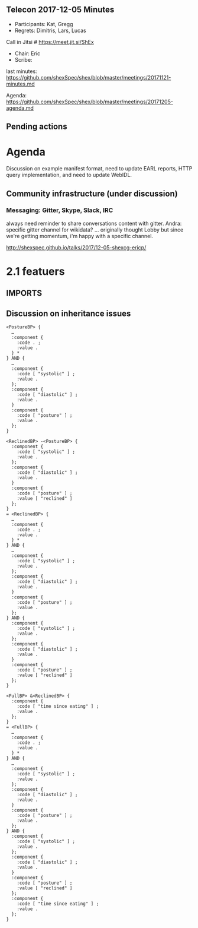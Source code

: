 ## Telecon 2017-12-05 Minutes

 * Participants: Kat, Gregg
 * Regrets: Dimitris, Lars, Lucas

Call in Jitsi # https://meet.jit.si/ShEx
 * Chair: Eric
 * Scribe:

last minutes: https://github.com/shexSpec/shex/blob/master/meetings/20171121-minutes.md

Agenda: https://github.com/shexSpec/shex/blob/master/meetings/20171205-agenda.md

## Pending actions


# Agenda

Discussion on example manifest format, need to update EARL reports, HTTP query implementation, and need to update WebIDL.

## Community infrastructure (under discussion)

### Messaging: Gitter, Skype, Slack, IRC
always need reminder to share conversations
content with gitter.
Andra: specific gitter channel for wikidata?
... originally thought Lobby but since we're getting momentum, i'm happy with a specific channel.

http://shexspec.github.io/talks/2017/12-05-shexcg-ericp/

# 2.1 featuers
## IMPORTS

## Discussion on inheritance issues

```   
<PostureBP> {
  …
  :component {
    :code . ;
    :value .
  } *
} AND {
  …
  :component {
    :code [ "systolic" ] ;
    :value .
  };
  :component {
    :code [ "diastolic" ] ;
    :value .
  }
  :component {
    :code [ "posture" ] ;
    :value .
  };
}

<ReclinedBP> -<PostureBP> {
  :component {
    :code [ "systolic" ] ;
    :value .
  };
  :component {
    :code [ "diastolic" ] ;
    :value .
  }
  :component {
    :code [ "posture" ] ;
    :value [ "reclined" ]
  };
}
= <ReclinedBP> {
  …
  :component {
    :code . ;
    :value .
  } *
} AND {
  …
  :component {
    :code [ "systolic" ] ;
    :value .
  };
  :component {
    :code [ "diastolic" ] ;
    :value .
  }
  :component {
    :code [ "posture" ] ;
    :value .
  };
} AND {
  :component {
    :code [ "systolic" ] ;
    :value .
  };
  :component {
    :code [ "diastolic" ] ;
    :value .
  }
  :component {
    :code [ "posture" ] ;
    :value [ "reclined" ]
  };
}

<FullBP> &<ReclinedBP> {
  :component {
    :code [ "time since eating" ] ;
    :value .
  };
}
= <FullBP> {
  …
  :component {
    :code . ;
    :value .
  } *
} AND {
  …
  :component {
    :code [ "systolic" ] ;
    :value .
  };
  :component {
    :code [ "diastolic" ] ;
    :value .
  }
  :component {
    :code [ "posture" ] ;
    :value .
  };
} AND {
  :component {
    :code [ "systolic" ] ;
    :value .
  };
  :component {
    :code [ "diastolic" ] ;
    :value .
  }
  :component {
    :code [ "posture" ] ;
    :value [ "reclined" ]
  };
  :component {
    :code [ "time since eating" ] ;
    :value .
  };
}
```
